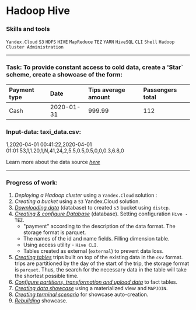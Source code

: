 # Hadoop Hive 

### Skills and tools
`Yandex.Cloud` `S3` `HDFS` `HIVE` `MapReduce` `TEZ` `YARN` `HiveSQL` `CLI` `Shell` `Hadoop Cluster Administration` 

---

### Task: To provide constant access to cold data, create a 'Star` scheme, create a showcase of the form:

| Payment type | Date         | 	Tips average amount | Passengers total |
|:-------------|:-------------|:---------------------|:-----------------|
| Cash         | 	2020-01-31  | 	999.99              | 	112             |


### Input-data: taxi_data.csv:
1,2020-04-01 00:41:22,2020-04-01 01:01:53,1,1.20,1,N,41,24,2,5.5,0.5,0.5,0,0,0.3,6.8,0

Learn more about the data source [*here*][1]

---

### Progress of work:
1. *Deploying a Hadoop cluster* using a `Yandex.Cloud` solution :
2. *Creating a bucket* using a `S3` Yandex.Cloud solution.
3. [*Downloading data*][2] (database) to created `s3` bucket using `distcp`.
4. [*Creating & configure Database*][3] (database). Setting configuration `Hive - TEZ`. 
   * "payment" according to the description of the data format. The storage format is parquet. 
   * The names of the id and name fields. Filling dimension table.
   * Using access utility - `Hive CLI`.
   * Tables created as external (`external`) to prevent data loss.
5. [*Creating tables*][4] trips built on top of the existing data in the `csv` format.
trips are partitioned by the day of the start of the trip, the storage format is `parquet`.
Thus, the search for the necessary data in the table will take the shortest possible time.
6. [*Configure partitions, transformation and upload data*][5] to fact tables.
7. [*Creating data showcase*][6] using a materialized view and `MAPJOIN`.
8. [*Creating terminal scenario*][7] for showcase auto-creation.
9. [*Rebuilding*][8] showcase.



[1]:https://registry.opendata.aws/nyc-tlc-trip-records-pds/
[2]:https://github.com/Amboss/hadoop_hive/blob/master/data/dawnload_s3_data.sh
[3]:https://github.com/Amboss/hadoop_hive/blob/master/scrpts/table_dict.sql
[4]:https://github.com/Amboss/hadoop_hive/blob/master/scrpts/table_fact.sql
[5]:https://github.com/Amboss/hadoop_hive/blob/master/scrpts/insert_to_table_fact.sql
[6]:https://github.com/Amboss/hadoop_hive/blob/master/scrpts/view.sql
[7]:https://github.com/Amboss/hadoop_hive/blob/master/scrpts/run.sh
[8]:https://github.com/Amboss/hadoop_hive/blob/master/scrpts/rebuild.sh
